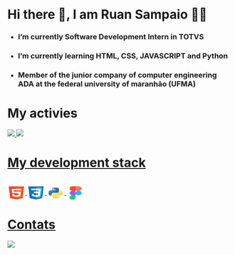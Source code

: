 # Hi there 👋, I am Ruan Sampaio 👨‍💻
- ### I’m currently Software Development Intern in TOTVS
- ### I’m currently learning HTML, CSS,  JAVASCRIPT and Python
- ### Member of the junior company of computer engineering ADA at the federal university of maranhão (UFMA)

# My activies
  <a href="https://github.com/RuanSampaio-code">
  <img height="180em" src="https://github-readme-stats.vercel.app/api?username=RuanSampaio-code&show_icons=true&theme=gotham&include_all_commits=true&count_private=true"/>
  <img height="180em" src="https://github-readme-stats.vercel.app/api/top-langs/?username=RuanSampaio-code&layout=compact&langs_count=7&theme=gotham"/>
</div>

# My development stack
<div style="display: inline_block"><br>
  <img align="center" alt="HTML" height="30" width="40" src="https://raw.githubusercontent.com/devicons/devicon/master/icons/html5/html5-original.svg">
  <img align="center" alt="CSS" height="30" width="40" src="https://raw.githubusercontent.com/devicons/devicon/master/icons/css3/css3-original.svg">
  <img align="center" alt="Python" height="30" width="40" src="https://raw.githubusercontent.com/devicons/devicon/master/icons/python/python-original.svg">
  <img align="center" alt="figma" height="30" width="40" src="https://raw.githubusercontent.com/devicons/devicon/master/icons/figma/figma-original.svg">
</div>

# Contats

<div> 
    <a href="https://www.linkedin.com/in/ruan-sampaio-aaa0391b6" target="_blank"><img src="https://img.shields.io/badge/-LinkedIn-%230077B5?style=for-the-badge&logo=linkedin&logoColor=white" target="_blank"></a> 
</div>
